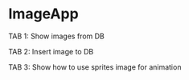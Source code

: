 # ImageApp
TAB 1: Show images from DB

TAB 2: Insert image to DB

TAB 3: Show how to use sprites image for animation
